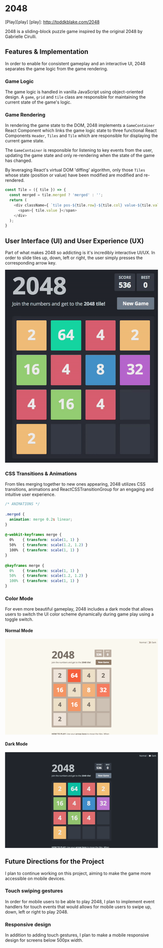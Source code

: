 # 2048

[Play][play]
[play]: http://toddkblake.com/2048

2048 is a sliding-block puzzle game inspired by the original 2048 by Gabrielle Cirulli.

## Features & Implementation

In order to enable for consistent gameplay and an interactive UI, 2048 separates the game logic from the game rendering.

### Game Logic

The game logic is handled in vanilla JavaScript using object-oriented design. A `game`, `grid` and `tile` class are responsible for maintaining the current state of the game's logic.

### Game Rendering

In rendering the game state to the DOM, 2048 implements a `GameContainer` React Component which links the game logic state to three functional React Components `Header`, `Tiles` and `Tile` which are responsible for displaying the current game state.

The `GameContainer` is responsible for listening to key events from the user, updating the game state and only re-rendering when the state of the game has changed.

By leveraging React's virtual DOM 'diffing' algorithm, only those `Tiles` whose state (position or value) have been modified are modified and re-rendered.

```javascript
const Tile = ({ tile }) => {
  const merged = tile.merged ? 'merged' : '';
  return (
    <div className={ `tile pos-${tile.row}-${tile.col} value-${tile.value} ${ merged }` }>
      <span>{ tile.value }</span>
    </div>
  );
}
```

## User Interface (UI) and User Experience (UX)
Part of what makes 2048 so addicting is it's incredibly interactive UI/UX. In order to slide tiles up, down, left or right, the user simply presses the corresponding arrow key.

![gameplay gif](docs/gameplay.gif)

### CSS Transitions & Animations

From tiles merging together to new ones appearing, 2048 utilizes CSS transitions, animations and ReactCSSTransitionGroup for an engaging and intuitive user experience.

```css
/* ANIMATIONS */

.merged {
  animation: merge 0.2s linear;
}

@-webkit-keyframes merge {
  0%    { transform: scale(1, 1) }
  50%   { transform: scale(1.2, 1.2) }
  100%  { transform: scale(1, 1) }
}

@keyframes merge {
  0%    { transform: scale(1, 1) }
  50%   { transform: scale(1.2, 1.2) }
  100%  { transform: scale(1, 1) }
}
```

### Color Mode

For even more beautiful gameplay, 2048 includes a dark mode that allows users to switch the UI color scheme dynamically during game play using a toggle switch.

#### Normal Mode
![normal screenshot](docs/normal.png)

#### Dark Mode
![dark screenshot](docs/dark.png)

## Future Directions for the Project

I plan to continue working on this project, aiming to make the game more accessible on mobile devices.

### Touch swiping gestures

In order for mobile users to be able to play 2048, I plan to implement event handlers for touch events that would allows for mobile users to swipe up, down, left or right to play 2048.

### Responsive design

In addition to adding touch gestures, I plan to make a mobile responsive design for screens below 500px width.
